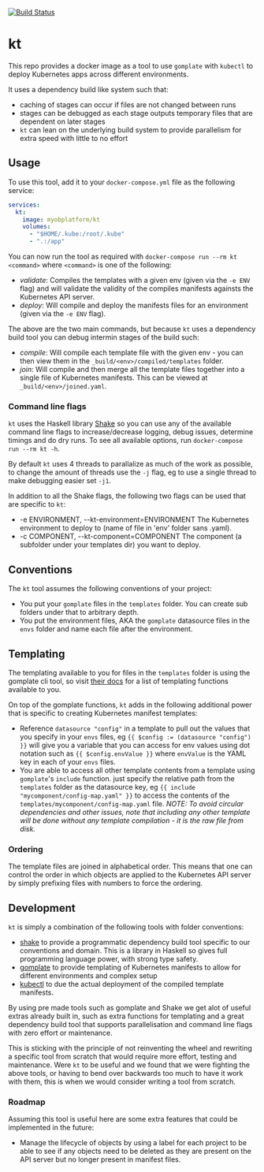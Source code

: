 [![Build Status](https://travis-ci.org/MYOB-Technology/kt.svg?branch=master)](https://travis-ci.org/MYOB-Technology/kt)

# kt

This repo provides a docker image as a tool to use `gomplate` with `kubectl` to deploy Kubernetes apps across different environments.

It uses a dependency build like system such that:

* caching of stages can occur if files are not changed between runs
* stages can be debugged as each stage outputs temporary files that are dependent on later stages
* `kt` can lean on the underlying build system to provide parallelism for extra speed with little to no effort

## Usage

To use this tool, add it to your `docker-compose.yml` file as the following service:

```yaml
services:
  kt:
    image: myobplatform/kt
    volumes:
      - "$HOME/.kube:/root/.kube"
      - ".:/app"
```

You can now run the tool as required with `docker-compose run --rm kt <command>` where `<command>` is one of the following:

* *validate*: Compiles the templates with a given env (given via the `-e ENV` flag) and will validate the validity of the compiles manifests againsts the Kubernetes API server.
* *deploy*: Will compile and deploy the manifests files for an environment (given via the `-e ENV` flag).

The above are the two main commands, but because `kt` uses a dependency build tool you can debug intermin stages of the build such:

* *compile*: Will compile each template file with the given env - you can then view them in the `_build/<env>/compiled/templates` folder.
* *join*: Will compile and then merge all the template files together into a single file of Kubernetes manifests. This can be viewed at `_build/<env>/joined.yaml`.

### Command line flags

`kt` uses the Haskell library [Shake](http://shakebuild.com/) so you can use any of the available command line flags to increase/decrease logging, debug issues, determine timings and do dry runs. To see all available options, run `docker-compose run --rm kt -h`.

By default `kt` uses 4 threads to parallalize as much of the work as possible, to change the amount of threads use the `-j` flag, eg to use a single thread to make debugging easier set `-j1`.

In addition to all the Shake flags, the following two flags can be used that are specific to `kt`:

* -e ENVIRONMENT, --kt-environment=ENVIRONMENT  The Kubernetes environment to deploy to (name of file in 'env' folder sans .yaml).
* -c COMPONENT, --kt-component=COMPONENT  The component (a subfolder under your templates dir) you want to deploy.

## Conventions

The `kt` tool assumes the following conventions of your project:

* You put your `gomplate` files in the `templates` folder. You can create sub folders under that to arbitrary depth.
* You put the environment files, AKA the `gomplate` datasource files in the `envs` folder and name each file after the environment.

## Templating

The templating available to you for files in the `templates` folder is using the gomplate cli tool, so visit [their docs](https://gomplate.hairyhenderson.ca/syntax/) for a list of templating functions available to you.

On top of the gomplate functions, `kt` adds in the following additional power that is specific to creating Kubernetes manifest templates:

* Reference `datasource "config"` in a template to pull out the values that you specify in your `envs` files, eg `{{ $config := (datasource "config") }}` will give you a variable that you can access for env values using dot notation such as `{{ $config.envValue }}` where `envValue` is the YAML key in each of your `envs` files.
* You are able to access all other template contents from a template using `gomplate`'s `include` function. just specify the relative path from the `templates` folder as the datasource key, eg `{{ include "mycomponent/config-map.yaml" }}` to access the contents of the `templates/mycomponent/config-map.yaml` file. _NOTE: To avoid circular dependencies and other issues, note that including any other template will be done without any template compilation - it is the raw file from disk._

### Ordering

The template files are joined in alphabetical order. This means that one can control the order in which objects are applied to the Kubernetes API server by simply prefixing files with numbers to force the ordering.

## Development

`kt` is simply a combination of the following tools with folder conventions:

* [shake](http://shakebuild.com/) to provide a programmatic dependency build tool specific to our conventions and domain. This is a library in Haskell so gives full programming language power, with strong type safety.
* [gomplate](https://gomplate.hairyhenderson.ca/) to provide templating of Kubernetes manifests to allow for different environments and complex setup
* [kubectl](https://kubernetes.io/docs/tasks/tools/install-kubectl/) to due the actual deployment of the compiled template manifests.

By using pre made tools such as gomplate and Shake we get alot of useful extras already built in, such as extra functions for templating and a great dependency build tool that supports parallelisation and command line flags with zero effort or maintenance.

This is sticking with the principle of not reinventing the wheel and rewriting a specific tool from scratch that would require more effort, testing and maintenance. Were `kt` to be useful and we found that we were fighting the above tools, or having to bend over backwards too much to have it work with them, this is when we would consider writing a tool from scratch.


### Roadmap

Assuming this tool is useful here are some extra features that could be implemented in the future:

* Manage the lifecycle of objects by using a label for each project to be able to see if any objects need to be deleted as they are present on the API server but no longer present in manifest files.
